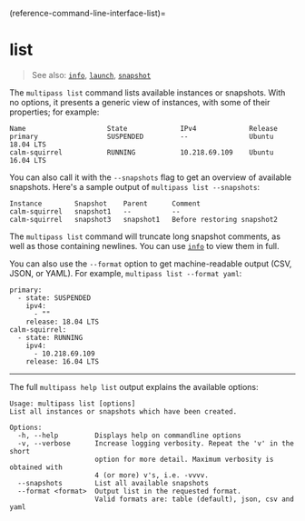 (reference-command-line-interface-list)=
# list

> See also: [`info`](/reference/command-line-interface/info), [`launch`](/reference/command-line-interface/launch), [`snapshot`](/reference/command-line-interface/snapshot)

The `multipass list` command lists available instances or snapshots. With no options, it presents a generic view of instances, with some of their properties; for example:

```{code-block} text
Name                    State             IPv4             Release
primary                 SUSPENDED         --               Ubuntu 18.04 LTS
calm-squirrel           RUNNING           10.218.69.109    Ubuntu 16.04 LTS
```

You can also call it with the `--snapshots` flag to get an overview of available snapshots. Here's a sample output of `multipass list --snapshots`:

```{code-block} text
Instance        Snapshot    Parent      Comment
calm-squirrel   snapshot1   --          --
calm-squirrel   snapshot3   snapshot1   Before restoring snapshot2
```

The `multipass list` command will truncate long snapshot comments, as well as those containing newlines. You can use [`info`](/reference/command-line-interface/info) to view them in full.

You can also use the `--format` option to get machine-readable output (CSV, JSON, or YAML). For example, `multipass list --format yaml`:

```{code-block} text
primary:
  - state: SUSPENDED
    ipv4:
      - ""
    release: 18.04 LTS
calm-squirrel:
  - state: RUNNING
    ipv4:
      - 10.218.69.109
    release: 16.04 LTS
```

---
The full `multipass help list` output explains the available options:

```{code-block} text
Usage: multipass list [options]
List all instances or snapshots which have been created.

Options:
  -h, --help         Displays help on commandline options
  -v, --verbose      Increase logging verbosity. Repeat the 'v' in the short
                     option for more detail. Maximum verbosity is obtained with
                     4 (or more) v's, i.e. -vvvv.
  --snapshots        List all available snapshots
  --format <format>  Output list in the requested format.
                     Valid formats are: table (default), json, csv and yaml
```
